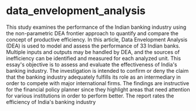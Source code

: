 # data_envelopment_analysis
 This study  examines the performance of the Indian banking industry using the non-parametric  DEA frontier approach to quantify and compare the concept of productive efficiency. In  this article, Data Envelopment Analysis (DEA) is used to model and assess the  performance of 33 Indian banks. Multiple inputs and outputs may be handled by DEA,  and the sources of inefficiency can be identified and measured for each analyzed unit.  This essay's objective is to assess and evaluate the effectiveness of India's banking  industry. The investigation is intended to confirm or deny the claim that the banking  industry adequately fulfills its role as an intermediary in order to compete with major  international firms. The findings are instructive for the financial policy planner since  they highlight areas that need attention for various institutions in order to perform  better. The report rates the efficiency of India's banking industry
